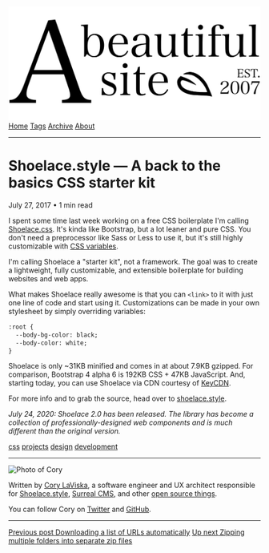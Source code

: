<a href="../../index.html" class="header-link"><img src="../../images/logos/wordmark.svg" alt="A Beautiful Site" class="wordmark" /></a> <a href="../../index.html" class="nav-item">Home</a> <a href="../../tags/index.html" class="nav-item">Tags</a> <a href="../index.html" class="nav-item">Archive</a> <a href="../../about/index.html" class="nav-item">About</a>

------------------------------------------------------------------------

Shoelace.style — A back to the basics CSS starter kit
=====================================================

July 27, 2017 • 1 min read

I spent some time last week working on a free CSS boilerplate I'm calling [Shoelace.css](https://shoelace.style/). It's kinda like Bootstrap, but a lot leaner and pure CSS. You don't need a preprocessor like Sass or Less to use it, but it's still highly customizable with [CSS variables](https://developer.mozilla.org/en-US/docs/Web/CSS/Using_CSS_variables).

I'm calling Shoelace a "starter kit", not a framework. The goal was to create a lightweight, fully customizable, and extensible boilerplate for building websites and web apps.

What makes Shoelace really awesome is that you can `<link>` to it with just one line of code and start using it. Customizations can be made in your own stylesheet by simply overriding variables:

    :root {
      --body-bg-color: black;
      --body-color: white;
    }

Shoelace is only ~31KB minified and comes in at about 7.9KB gzipped. For comparison, Bootstrap 4 alpha 6 is 192KB CSS + 47KB JavaScript. And, starting today, you can use Shoelace via CDN courtesy of [KeyCDN](https://www.keycdn.com/).

For more info and to grab the source, head over to [shoelace.style](https://shoelace.style/).

*July 24, 2020: Shoelace 2.0 has been released. The library has become a collection of professionally-designed web components and is much different than the original version.*

<a href="../../tags/css/index.html" class="post-tag">css</a> <a href="../../tags/projects/index.html" class="post-tag">projects</a> <a href="../../tags/design/index.html" class="post-tag">design</a> <a href="../../tags/development/index.html" class="post-tag">development</a>

------------------------------------------------------------------------

<img src="http://0.gravatar.com/avatar/bf1b3b95fd5b096a3592247c29667b33?s=512" alt="Photo of Cory" class="avatar avatar-small" />

Written by [Cory LaViska](../../index-4.html), a software engineer and UX architect responsible for [Shoelace.style](https://shoelace.style/), [Surreal CMS](https://www.surrealcms.com/), and other [open source things](https://github.com/claviska).

You can follow Cory on [Twitter](https://twitter.com/bgooonz) and [GitHub](https://github.com/claviska).

------------------------------------------------------------------------

<a href="../downloading-a-list-of-urls-automatically/index.html" class="post-nav-previous"><span class="small">Previous post</span> Downloading a list of URLs automatically</a> <a href="../zipping-multiple-folders-into-separate-zip-files/index.html" class="post-nav-next"><span class="small">Up next</span> Zipping multiple folders into separate zip files</a>
